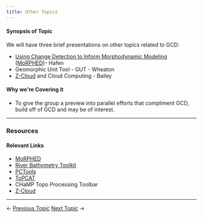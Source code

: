 ```yaml
---
title: Other Topics
---
```


#### Synopsis of Topic

We will have three brief presentations on other topics related to GCD: 

- [Using Change Detection to Inform Morphodynamic Modeling](http://etalweb.joewheaton.org/etal_workshops/GCD/2015_USU/W_MoRPHED_GCDWkshp2015.pdf) ([MoRPHED](http://morphed.joewheaton.org/))- Hafen
- Geomorphic Unit Tool - GUT - Wheaton
- [Z-Cloud](http://zcloudtools.boisestate.edu/) and Cloud Computing - Bailey

#### Why we're Covering it

- To give the group a preview into parallel efforts that compliment GCD, build off of GCD and may be of interest.

------

### Resources

#### Relevant Links

- [MoRPHED](http://morphed.joewheaton.org/)
- [River Bathymetry Toolkit](http://essa.com/tools/rbt/)
- [PCTools](http://www.joewheaton.org/Home/research/unlisted-software/point-cloud-tools)
- [ToPCAT](http://gcd6help.joewheaton.org/gcd-concepts/topcat-decimation)
- CHaMP Topo Processing Toolbar
- [Z-Cloud](http://zcloudtools.boisestate.edu/)

------

← [Previous Topic](http://gcdworkshop.joewheaton.org/workshop-topics/versions/3-day-workshop/3-Day3/v-budget-segregation)            [Next Topic](http://gcdworkshop.joewheaton.org/workshop-topics/versions/3-day-workshop/3-Day3/x-workshop-synthesis) →

